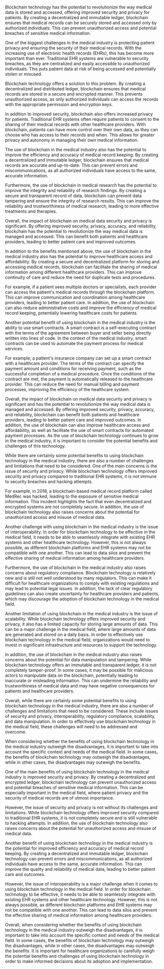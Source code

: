 Blockchain technology has the potential to revolutionize the way medical data is stored and accessed, offering improved security and privacy for patients. By creating a decentralized and immutable ledger, blockchain ensures that medical records can be securely stored and accessed only by authorized individuals. This can prevent unauthorized access and potential breaches of sensitive medical information.

One of the biggest challenges in the medical industry is protecting patient privacy and ensuring the security of their medical records. With the increasing use of electronic health records (EHRs), this has become more important than ever. Traditional EHR systems are vulnerable to security breaches, as they are centralized and easily accessible to unauthorized individuals. This puts patient data at risk of being accessed and potentially stolen or misused.

Blockchain technology offers a solution to this problem. By creating a decentralized and distributed ledger, blockchain ensures that medical records are stored in a secure and encrypted manner. This prevents unauthorized access, as only authorized individuals can access the records with the appropriate permission and encryption keys.

In addition to improved security, blockchain also offers increased privacy for patients. Traditional EHR systems often require patients to consent to the sharing of their medical records with other healthcare providers. With blockchain, patients can have more control over their own data, as they can choose who has access to their records and when. This allows for greater privacy and autonomy in managing their own medical information.

The use of blockchain in the medical industry also has the potential to improve the efficiency and accuracy of medical record keeping. By creating a decentralized and immutable ledger, blockchain ensures that medical records are accurate and up-to-date. This can prevent errors and miscommunications, as all authorized individuals have access to the same, accurate information.

Furthermore, the use of blockchain in medical research has the potential to improve the integrity and reliability of research findings. By creating a secure and transparent record of data, blockchain can prevent data tampering and ensure the integrity of research results. This can improve the reliability and trustworthiness of medical research, leading to more effective treatments and therapies.

Overall, the impact of blockchain on medical data security and privacy is significant. By offering improved security, privacy, accuracy, and reliability, blockchain has the potential to revolutionize the way medical data is managed and accessed. This can benefit both patients and healthcare providers, leading to better patient care and improved outcomes.

In addition to the benefits mentioned above, the use of blockchain in the medical industry also has the potential to improve healthcare access and affordability. By creating a secure and decentralized platform for storing and accessing medical records, blockchain can facilitate the sharing of medical information among different healthcare providers. This can improve continuity of care and reduce the need for duplicate tests and procedures.

For example, if a patient sees multiple doctors or specialists, each provider can access the patient's medical records through the blockchain platform. This can improve communication and coordination among healthcare providers, leading to better patient care. In addition, the use of blockchain can also reduce administrative costs and improve the efficiency of medical record keeping, potentially lowering healthcare costs for patients.

Another potential benefit of using blockchain in the medical industry is the ability to use smart contracts. A smart contract is a self-executing contract with the terms of the agreement between buyer and seller being directly written into lines of code. In the context of the medical industry, smart contracts can be used to automate the payment process for medical services.

For example, a patient's insurance company can set up a smart contract with a healthcare provider. The terms of the contract can specify the payment amount and conditions for receiving payment, such as the successful completion of a medical procedure. Once the conditions of the contract are met, the payment is automatically released to the healthcare provider. This can reduce the need for manual billing and payment processes, improving the efficiency of the healthcare system.

Overall, the impact of blockchain on medical data security and privacy is significant and has the potential to revolutionize the way medical data is managed and accessed. By offering improved security, privacy, accuracy, and reliability, blockchain can benefit both patients and healthcare providers, leading to better patient care and improved outcomes. In addition, the use of blockchain can also improve healthcare access and affordability, as well as facilitate the use of smart contracts for automated payment processes. As the use of blockchain technology continues to grow in the medical industry, it is important to consider the potential benefits and challenges of this technology.

While there are certainly some potential benefits to using blockchain technology in the medical industry, there are also a number of challenges and limitations that need to be considered. One of the main concerns is the issue of security and privacy. While blockchain technology offers improved security and privacy compared to traditional EHR systems, it is not immune to security breaches and hacking attempts.

For example, in 2018, a blockchain-based medical record platform called MedRec was hacked, leading to the exposure of sensitive medical information. This incident highlights the fact that even decentralized and encrypted systems are not completely secure. In addition, the use of blockchain technology also raises concerns about the potential for unauthorized access and misuse of medical data.

Another challenge with using blockchain in the medical industry is the issue of interoperability. In order for blockchain technology to be effective in the medical field, it needs to be able to seamlessly integrate with existing EHR systems and other healthcare technology. However, this is not always possible, as different blockchain platforms and EHR systems may not be compatible with one another. This can lead to data silos and prevent the effective sharing of medical information among healthcare providers.

Furthermore, the use of blockchain in the medical industry also raises concerns about regulatory compliance. Blockchain technology is relatively new and is still not well understood by many regulators. This can make it difficult for healthcare organizations to comply with existing regulations and may lead to potential legal issues. In addition, the lack of clear regulatory guidelines can also create uncertainty for healthcare providers and patients, which may discourage the adoption of blockchain technology in the medical field.

Another limitation of using blockchain in the medical industry is the issue of scalability. While blockchain technology offers improved security and privacy, it also has a limited capacity for storing large amounts of data. This can be a major challenge in the medical field, where large amounts of data are generated and stored on a daily basis. In order to effectively use blockchain technology in the medical field, organizations would need to invest in significant infrastructure and resources to support the technology.

In addition, the use of blockchain in the medical industry also raises concerns about the potential for data manipulation and tampering. While blockchain technology offers an immutable and transparent ledger, it is not completely tamper-proof. In some cases, it may be possible for malicious actors to manipulate data on the blockchain, potentially leading to inaccurate or misleading information. This can undermine the reliability and trustworthiness of medical data and may have negative consequences for patients and healthcare providers.

Overall, while there are certainly some potential benefits to using blockchain technology in the medical industry, there are also a number of challenges and limitations that need to be considered. These include issues of security and privacy, interoperability, regulatory compliance, scalability, and data manipulation. In order to effectively use blockchain technology in the medical field, these challenges will need to be addressed and overcome.

When considering whether the benefits of using blockchain technology in the medical industry outweigh the disadvantages, it is important to take into account the specific context and needs of the medical field. In some cases, the benefits of blockchain technology may outweigh the disadvantages, while in other cases, the disadvantages may outweigh the benefits.

One of the main benefits of using blockchain technology in the medical industry is improved security and privacy. By creating a decentralized and encrypted ledger, blockchain technology can prevent unauthorized access and potential breaches of sensitive medical information. This can be especially important in the medical field, where patient privacy and the security of medical records are of utmost importance.

However, the issue of security and privacy is not without its challenges and limitations. While blockchain technology offers improved security compared to traditional EHR systems, it is not completely secure and is still vulnerable to hacking attempts. In addition, the use of blockchain technology also raises concerns about the potential for unauthorized access and misuse of medical data.

Another benefit of using blockchain technology in the medical industry is the potential for improved efficiency and accuracy of medical record keeping. By creating a decentralized and immutable ledger, blockchain technology can prevent errors and miscommunications, as all authorized individuals have access to the same, accurate information. This can improve the quality and reliability of medical data, leading to better patient care and outcomes.

However, the issue of interoperability is a major challenge when it comes to using blockchain technology in the medical field. In order for blockchain technology to be effective, it needs to be able to seamlessly integrate with existing EHR systems and other healthcare technology. However, this is not always possible, as different blockchain platforms and EHR systems may not be compatible with one another. This can lead to data silos and prevent the effective sharing of medical information among healthcare providers.

Overall, when considering whether the benefits of using blockchain technology in the medical industry outweigh the disadvantages, it is important to take into account the specific context and needs of the medical field. In some cases, the benefits of blockchain technology may outweigh the disadvantages, while in other cases, the disadvantages may outweigh the benefits. It is important for healthcare organizations to carefully weigh the potential benefits and challenges of using blockchain technology in order to make informed decisions about its adoption and implementation.